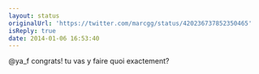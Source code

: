 ```yaml
---
layout: status
originalUrl: 'https://twitter.com/marcgg/status/420236737852350465'
isReply: true
date: 2014-01-06 16:53:40
---
```


@ya_f congrats! tu vas y faire quoi exactement?
